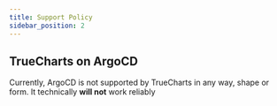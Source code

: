```yaml
---
title: Support Policy
sidebar_position: 2
---
```


## TrueCharts on ArgoCD

Currently, ArgoCD is not supported by TrueCharts in any way, shape or form.
It technically **will not** work reliably